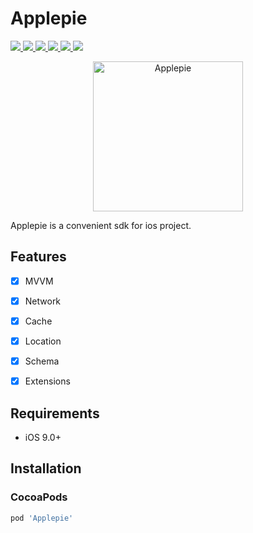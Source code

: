 # Applepie

<p align="left">
    <a href="">
        <img src="http://img.shields.io/badge/OS%20X-10.10%2B-blue.svg" />
    </a>
    <a href="">
        <img src="http://img.shields.io/badge/Swift-4.2-blue.svg" />
    </a>
    <a href="">
        <img src="https://img.shields.io/badge/ios-9.0+-blue.svg" />
    </a>
    <a href="">
        <img src="https://img.shields.io/cocoapods/v/Applepie.svg" />
    </a>
    <a href="https://travis-ci.org/cdtschange/ios-applepie">
        <img src="https://travis-ci.org/cdtschange/ios-applepie.svg?branch=master" />
    </a>
    <a href="https://codecov.io/gh/cdtschange/ios-applepie">
        <img src="https://codecov.io/gh/cdtschange/ios-applepie/branch/master/graph/badge.svg" />
    </a>
</p>
<p align="center">
    <img src="/images/logo.png" alt="Applepie" title="Applepie" width="240"/>
</p>

Applepie is a convenient sdk for ios project.

## Features

- [x] MVVM
- [x] Network
- [x] Cache
- [x] Location
- [x] Schema
- [x] Extensions


## Requirements

- iOS 9.0+

## Installation

### CocoaPods
```ruby
pod 'Applepie'
```
